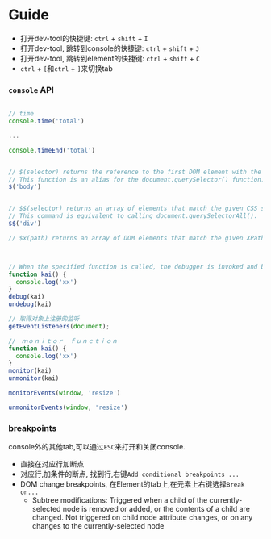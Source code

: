 # Guide

* 打开dev-tool的快捷键: `ctrl` + `shift` + `I`
* 打开dev-tool, 跳转到console的快捷键: `ctrl` + `shift` + `J`
* 打开dev-tool, 跳转到element的快捷键: `ctrl` + `shift` + `C`
* `ctrl` + `[`和`ctrl` + `]`来切换tab



### `console` API

```js

// time
console.time('total')

...

console.timeEnd('total')


// $(selector) returns the reference to the first DOM element with the specified CSS selector
// This function is an alias for the document.querySelector() function.
$('body')


// $$(selector) returns an array of elements that match the given CSS selector.
// This command is equivalent to calling document.querySelectorAll().
$$('div')

// $x(path) returns an array of DOM elements that match the given XPath expression.



// When the specified function is called, the debugger is invoked and breaks inside the function on the Sources panel allowing to step through the code and debug it.
function kai() {
  console.log('xx')
}
debug(kai)
undebug(kai)

// 取得对象上注册的监听
getEventListeners(document);

//　ｍｏｎｉｔｏｒ　ｆｕｎｃｔｉｏｎ
function kai() {
  console.log('xx')
}
monitor(kai)
unmonitor(kai)

monitorEvents(window, 'resize')

unmonitorEvents(window, 'resize')

```

### breakpoints

console外的其他tab,可以通过`ESC`来打开和关闭console.

* 直接在对应行加断点
* 对应行,加条件的断点, 找到行,右键`Add conditional breakpoints ...`
* DOM change breakpoints, 在Element的tab上,在元素上右键选择`Break on...`
  - Subtree modifications: Triggered when a child of the currently-selected node is removed or added, or the contents of a child are changed. Not triggered on child node attribute changes, or on any changes to the currently-selected node
